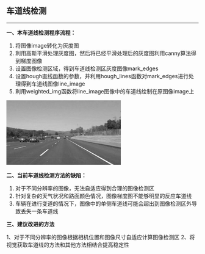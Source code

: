 ## 车道线检测
[//]: # (Image References)

[image1]: ./examples/grayscale.jpg "Grayscale"

---

**一、本车道线检测程序流程：**

1. 将图像image转化为灰度图
2. 利用高斯平滑处理灰度图，然后将已经平滑处理后的灰度图利用canny算法得到梯度图像
3. 设置图像检测区域，得到车道线检测区灰度图像mark_edges
4. 设置hough直线函数的参数，并利用hough_lines函数对mark_edges进行处理得到车道线图像line_image
5. 利用weighted_img函数将line_image图像中的车道线绘制在原图像image上

![alt text][image1]


**二、当前车道线检测方法的缺陷：**

1. 对于不同分辨率的图像，无法自适应得到合理的图像检测区
2. 针对复杂的天气状况和路面颜色情况，图像梯度图不能够明显的反应车道线
3. 车辆在进行变道的情况下，图像中的单侧车道线可能会超出到图像检测区外导致丢失一条车道线



**三、建议改进的方法**

1、对于不同分辨率的图像根据相机位置和图像尺寸自适应计算图像检测区
2、将视觉获取车道线的方法和其他方法相结合提高稳定性
